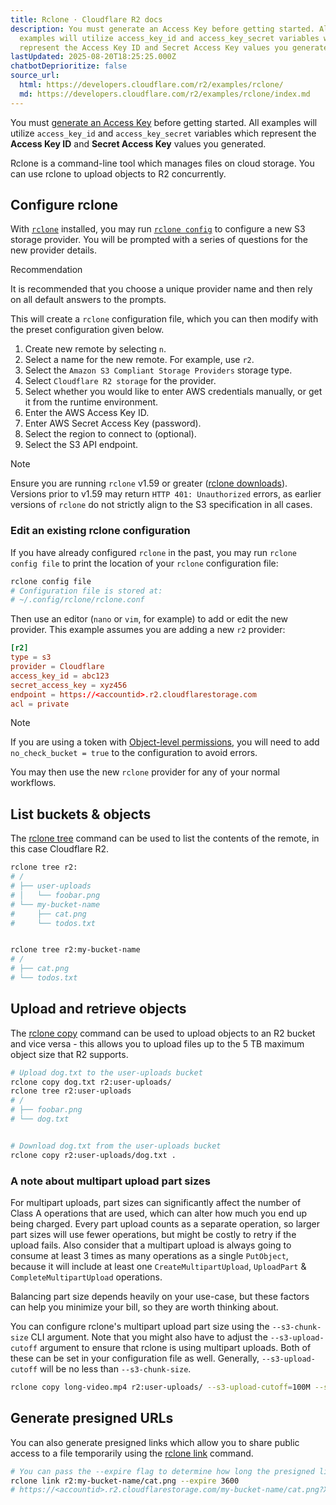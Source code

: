 ```yaml
---
title: Rclone · Cloudflare R2 docs
description: You must generate an Access Key before getting started. All
  examples will utilize access_key_id and access_key_secret variables which
  represent the Access Key ID and Secret Access Key values you generated.
lastUpdated: 2025-08-20T18:25:25.000Z
chatbotDeprioritize: false
source_url:
  html: https://developers.cloudflare.com/r2/examples/rclone/
  md: https://developers.cloudflare.com/r2/examples/rclone/index.md
---
```


You must [generate an Access Key](https://developers.cloudflare.com/r2/api/tokens/) before getting started. All examples will utilize `access_key_id` and `access_key_secret` variables which represent the **Access Key ID** and **Secret Access Key** values you generated.



Rclone is a command-line tool which manages files on cloud storage. You can use rclone to upload objects to R2 concurrently.

## Configure rclone

With [`rclone`](https://rclone.org/install/) installed, you may run [`rclone config`](https://rclone.org/s3/) to configure a new S3 storage provider. You will be prompted with a series of questions for the new provider details.

Recommendation

It is recommended that you choose a unique provider name and then rely on all default answers to the prompts.

This will create a `rclone` configuration file, which you can then modify with the preset configuration given below.

1. Create new remote by selecting `n`.
2. Select a name for the new remote. For example, use `r2`.
3. Select the `Amazon S3 Compliant Storage Providers` storage type.
4. Select `Cloudflare R2 storage` for the provider.
5. Select whether you would like to enter AWS credentials manually, or get it from the runtime environment.
6. Enter the AWS Access Key ID.
7. Enter AWS Secret Access Key (password).
8. Select the region to connect to (optional).
9. Select the S3 API endpoint.

Note

Ensure you are running `rclone` v1.59 or greater ([rclone downloads](https://beta.rclone.org/)). Versions prior to v1.59 may return `HTTP 401: Unauthorized` errors, as earlier versions of `rclone` do not strictly align to the S3 specification in all cases.

### Edit an existing rclone configuration

If you have already configured `rclone` in the past, you may run `rclone config file` to print the location of your `rclone` configuration file:

```sh
rclone config file
# Configuration file is stored at:
# ~/.config/rclone/rclone.conf
```

Then use an editor (`nano` or `vim`, for example) to add or edit the new provider. This example assumes you are adding a new `r2` provider:

```toml
[r2]
type = s3
provider = Cloudflare
access_key_id = abc123
secret_access_key = xyz456
endpoint = https://<accountid>.r2.cloudflarestorage.com
acl = private
```

Note

If you are using a token with [Object-level permissions](https://developers.cloudflare.com/r2/api/tokens/#permissions), you will need to add `no_check_bucket = true` to the configuration to avoid errors.

You may then use the new `rclone` provider for any of your normal workflows.

## List buckets & objects

The [rclone tree](https://rclone.org/commands/rclone_tree/) command can be used to list the contents of the remote, in this case Cloudflare R2.

```sh
rclone tree r2:
# /
# ├── user-uploads
# │   └── foobar.png
# └── my-bucket-name
#     ├── cat.png
#     └── todos.txt


rclone tree r2:my-bucket-name
# /
# ├── cat.png
# └── todos.txt
```

## Upload and retrieve objects

The [rclone copy](https://rclone.org/commands/rclone_copy/) command can be used to upload objects to an R2 bucket and vice versa - this allows you to upload files up to the 5 TB maximum object size that R2 supports.

```sh
# Upload dog.txt to the user-uploads bucket
rclone copy dog.txt r2:user-uploads/
rclone tree r2:user-uploads
# /
# ├── foobar.png
# └── dog.txt


# Download dog.txt from the user-uploads bucket
rclone copy r2:user-uploads/dog.txt .
```

### A note about multipart upload part sizes

For multipart uploads, part sizes can significantly affect the number of Class A operations that are used, which can alter how much you end up being charged. Every part upload counts as a separate operation, so larger part sizes will use fewer operations, but might be costly to retry if the upload fails. Also consider that a multipart upload is always going to consume at least 3 times as many operations as a single `PutObject`, because it will include at least one `CreateMultipartUpload`, `UploadPart` & `CompleteMultipartUpload` operations.

Balancing part size depends heavily on your use-case, but these factors can help you minimize your bill, so they are worth thinking about.

You can configure rclone's multipart upload part size using the `--s3-chunk-size` CLI argument. Note that you might also have to adjust the `--s3-upload-cutoff` argument to ensure that rclone is using multipart uploads. Both of these can be set in your configuration file as well. Generally, `--s3-upload-cutoff` will be no less than `--s3-chunk-size`.

```sh
rclone copy long-video.mp4 r2:user-uploads/ --s3-upload-cutoff=100M --s3-chunk-size=100M
```

## Generate presigned URLs

You can also generate presigned links which allow you to share public access to a file temporarily using the [rclone link](https://rclone.org/commands/rclone_link/) command.

```sh
# You can pass the --expire flag to determine how long the presigned link is valid. The --unlink flag isn't supported by R2.
rclone link r2:my-bucket-name/cat.png --expire 3600
# https://<accountid>.r2.cloudflarestorage.com/my-bucket-name/cat.png?X-Amz-Algorithm=AWS4-HMAC-SHA256&X-Amz-Credential=<credential>&X-Amz-Date=<timestamp>&X-Amz-Expires=3600&X-Amz-SignedHeaders=host&X-Amz-Signature=<signature>
```
